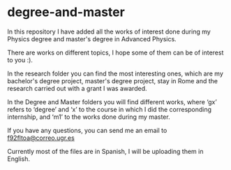 # degree-and-master
In this repository I have added all the works of interest done during my Physics degree and master's degree in Advanced Physics.

There are works on different topics, I hope some of them can be of interest to you :).

In the research folder you can find the most interesting ones, which are my bachelor's degree project, master's degree project, stay in Rome and the research carried out with a grant I was awarded.

In the Degree and Master folders you will find different works, where ‘gx’ refers to ‘degree’ and ‘x’ to the course in which I did the corresponding internship, and ‘m1’ to the works done during my master.

If you have any questions, you can send me an email to f92fltoa@correo.ugr.es 

Currently most of the files are in Spanish, I will be uploading them in English.
